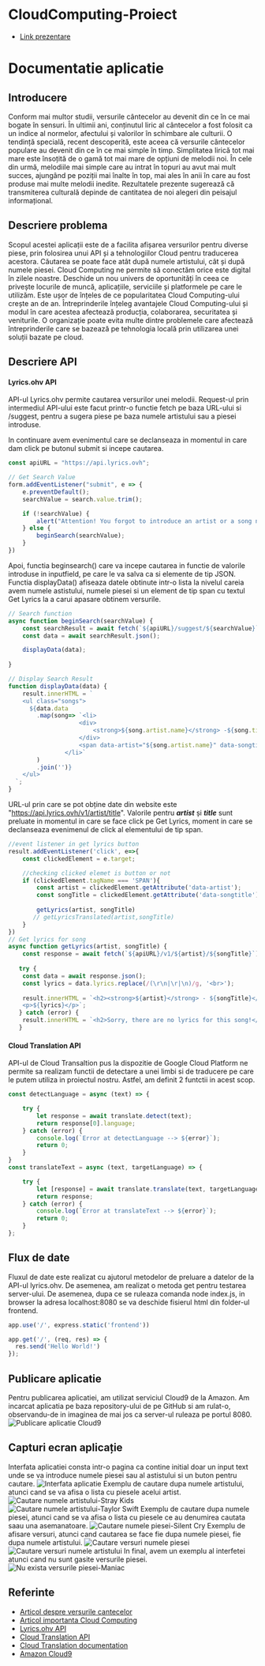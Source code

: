 # CloudComputing-Proiect

* [Link prezentare](https://youtu.be/prDK1yrjw1Q)
# Documentatie aplicatie

## Introducere
Conform mai multor studii, versurile cântecelor au devenit din ce în ce mai bogate în sensuri. În ultimii ani, conținutul liric al cântecelor a fost folosit ca un indice al normelor, afectului și valorilor în schimbare ale culturii. O tendință specială, recent descoperită, este aceea că versurile cântecelor populare au devenit din ce în ce mai simple în timp. Simplitatea lirică tot mai mare este însoțită de o gamă tot mai mare de opțiuni de melodii noi. În cele din urmă, melodiile mai simple care au intrat în topuri au avut mai mult succes, ajungând pe poziții mai înalte în top, mai ales în anii în care au fost produse mai multe melodii inedite. Rezultatele prezente sugerează că transmiterea culturală depinde de cantitatea de noi alegeri din peisajul informațional.

## Descriere problema
Scopul acestei aplicații este de a facilita afișarea versurilor pentru diverse piese, prin folosirea unui API și a tehnologiilor Cloud pentru traducerea acestora. Căutarea se poate face atât după numele artistului, cât și după numele piesei.
Cloud Computing ne permite să conectăm orice este digital în zilele noastre. Deschide un nou univers de oportunități în ceea ce privește locurile de muncă, aplicațiile, serviciile și platformele pe care le utilizăm. 
Este ușor de înțeles de ce popularitatea Cloud Computing-ului crește an de an. Întreprinderile înțeleg avantajele Cloud Computing-ului și modul în care acestea afectează producția, colaborarea, securitatea și veniturile. O organizație poate evita multe dintre problemele care afectează întreprinderile care se bazează pe tehnologia locală prin utilizarea unei soluții bazate pe cloud.

## Descriere API
#### Lyrics.ohv API
API-ul Lyrics.ohv permite cautarea versurilor unei melodii. Request-ul prin intermediul API-ului este facut printr-o functie fetch pe baza URL-ului si /suggest, pentru a sugera piese pe baza numele artistului sau a piesei introduse. 

In continuare avem evenimentul care se declanseaza in momentul in care dam click pe butonul submit si incepe cautarea.
```javascript
const apiURL = "https://api.lyrics.ovh";

// Get Search Value
form.addEventListener("submit", e => {
    e.preventDefault();
    searchValue = search.value.trim();

    if (!searchValue) {
        alert("Attention! You forgot to introduce an artist or a song name");
    } else {
        beginSearch(searchValue);
    }
})
```
Apoi, functia beginsearch() care va incepe cautarea in functie de valorile introduse in inputfield, pe care le va salva ca si elemente de tip JSON. Functia displayData() afiseaza datele obtinute intr-o lista la nivelul careia avem numele astistului, numele piesei si un element de tip span cu textul Get Lyrics la a carui apasare obtinem versurile.
```javascript
// Search function
async function beginSearch(searchValue) {
    const searchResult = await fetch(`${apiURL}/suggest/${searchValue}`);
    const data = await searchResult.json();

    displayData(data);
    
}

// Display Search Result
function displayData(data) {
    result.innerHTML = `
    <ul class="songs">
      ${data.data
        .map(song=> `<li>
                    <div>
                        <strong>${song.artist.name}</strong> -${song.title} 
                    </div>
                    <span data-artist="${song.artist.name}" data-songtitle="${song.title}">Get Lyrics</span>
                </li>`
        )
        .join('')}
    </ul>
  `;
}
```
URL-ul prin care se pot obține date din website este "https://api.lyrics.ovh/v1/artist/title". Valorile pentru __*artist*__ și __*title*__ sunt preluate in momentul in care se face click pe Get Lyrics, moment in care se declanseaza evenimenul de click al elementului de tip span.

```javascript
//event listener in get lyrics button
result.addEventListener('click', e=>{
    const clickedElement = e.target;

    //checking clicked elemet is button or not
    if (clickedElement.tagName === 'SPAN'){
        const artist = clickedElement.getAttribute('data-artist');
        const songTitle = clickedElement.getAttribute('data-songtitle');
        
        getLyrics(artist, songTitle)
       // getLyricsTranslated(artist,songTitle)
    }
})
// Get lyrics for song
async function getLyrics(artist, songTitle) {
    const response = await fetch(`${apiURL}/v1/${artist}/${songTitle}`);
   
   try {
    const data = await response.json();
    const lyrics = data.lyrics.replace(/(\r\n|\r|\n)/g, '<br>');
  
    result.innerHTML = `<h2><strong>${artist}</strong> - ${songTitle}</h2>
    <p>${lyrics}</p>`;
   } catch (error) {
    result.innerHTML = `<h2>Sorry, there are no lyrics for this song!</h2>`; 
   }
```   

#### Cloud Translation API
API-ul de Cloud Transaltion pus la dispozitie de Google Cloud Platform ne permite sa realizam functii de detectare a unei limbi si de traducere pe care le putem utiliza in proiectul nostru. 
Astfel, am definit 2 funtctii in acest scop.
```javascript
const detectLanguage = async (text) => {

    try {
        let response = await translate.detect(text);
        return response[0].language;
    } catch (error) {
        console.log(`Error at detectLanguage --> ${error}`);
        return 0;
    }
}
const translateText = async (text, targetLanguage) => {

    try {
        let [response] = await translate.translate(text, targetLanguage);
        return response;
    } catch (error) {
        console.log(`Error at translateText --> ${error}`);
        return 0;
    }
};
```
## Flux de date
Fluxul de date este realizat cu ajutorul metodelor de preluare a datelor de la API-ul lyrics.ohv. De asemenea, am realizat o metoda get pentru testarea server-ului. De asemenea, dupa ce se ruleaza comanda node index.js, in browser la adresa localhost:8080 se va deschide fisierul html din folder-ul frontend.
```javascript
app.use('/', express.static('frontend'))

app.get('/', (req, res) => {
  res.send('Hello World!')
});
```
## Publicare aplicatie
Pentru publicarea aplicatiei, am utilizat serviciul Cloud9 de la Amazon. Am incarcat aplicatia pe baza repository-ului de pe GitHub si am rulat-o, observandu-de in imaginea de mai jos ca server-ul ruleaza pe portul 8080.
![Publicare aplicatie Cloud9](https://github.com/cmihaila99/CloudComputing-Proiect/blob/main/aplicatie%20cloud9.png)

## Capturi ecran aplicație
Interfata aplicatiei consta intr-o pagina ca contine initial doar un input text unde se va introduce numele piesei sau al astistului si un buton pentru cautare.
![Interfata aplicatie](https://github.com/cmihaila99/CloudComputing-Proiect/blob/main/capturi%20aplicatie/interfata.png)
Exemplu de cautare dupa numele artistului, atunci cand se va afisa o lista cu piesele acelui artist.
![Cautare numele artistului-Stray Kids](https://github.com/cmihaila99/CloudComputing-Proiect/blob/main/capturi%20aplicatie/cautare%20dupa%20numele%20artistului.png)
![Cautare numele artistului-Taylor Swift](https://github.com/cmihaila99/CloudComputing-Proiect/blob/main/capturi%20aplicatie/cautare%20dupa%20artist%202.png)
Exemplu de cautare dupa numele piesei, atunci cand se va afisa o lista cu piesele ce au denumirea cautata saau una asemanatoare.
![Cautare numele piesei-Silent Cry](https://github.com/cmihaila99/CloudComputing-Proiect/blob/main/capturi%20aplicatie/cautare%20dupa%20numele%20piesei.png)
Exemplu de afisare versuri, atunci cand cautarea se face fie dupa numele piesei, fie dupa numele artistului.
![Cautare versuri numele piesei](https://github.com/cmihaila99/CloudComputing-Proiect/blob/main/capturi%20aplicatie/afisare%20vesruri%20dupa%20numele%20piesei.png)
![Cautare versuri numele artistului](https://github.com/cmihaila99/CloudComputing-Proiect/blob/main/capturi%20aplicatie/afisare%20dupa%20artist%202.png)
In final, avem un exemplu al interfetei atunci cand nu sunt gasite versurile piesei.
![Nu exista versurile piesei-Maniac](https://github.com/cmihaila99/CloudComputing-Proiect/blob/main/capturi%20aplicatie/nu%20au%20fost%20gasite%20versurile.png)

## Referinte
* [Articol despre versurile cantecelor](https://journals.plos.org/plosone/article?id=10.1371/journal.pone.0244576)
* [Articol importanta Cloud Computing](https://www.globaldots.com/resources/blog/cloud-computing-benefits-7-key-advantages-for-your-business/)
* [Lyrics.ohv API](https://lyricsovh.docs.apiary.io/#)
* [Cloud Translation API](https://cloud.google.com/translate)
* [Cloud Translation documentation](https://medium.com/analytics-vidhya/how-to-use-google-cloud-translation-api-with-nodejs-6bdccc0c2218)
* [Amazon Cloud9](https://en.wikipedia.org/wiki/Cloud9_IDE)
